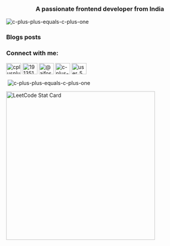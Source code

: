 <h3 align="center">A passionate frontend developer from India</h3>

<p align="left"> <img src="https://komarev.com/ghpvc/?username=c-plus-plus-equals-c-plus-one&label=Profile%20views&color=0e75b6&style=flat" alt="c-plus-plus-equals-c-plus-one" /> </p>

### Blogs posts
<!-- BLOG-POST-LIST:START -->
<!-- BLOG-POST-LIST:END -->

<h3 align="left">Connect with me:</h3>
<p align="left">
<a href="https://dev.to/cplusplusequalscplusone" target="blank"><img align="center" src="https://raw.githubusercontent.com/rahuldkjain/github-profile-readme-generator/master/src/images/icons/Social/devto.svg" alt="cplusplusequalscplusone" height="30" width="40" /></a>
<a href="https://stackoverflow.com/users/19135131" target="blank"><img align="center" src="https://raw.githubusercontent.com/rahuldkjain/github-profile-readme-generator/master/src/images/icons/Social/stack-overflow.svg" alt="19135131" height="30" width="40" /></a>
<a href="https://medium.com/@aifos.si.prahs" target="blank"><img align="center" src="https://raw.githubusercontent.com/rahuldkjain/github-profile-readme-generator/master/src/images/icons/Social/medium.svg" alt="@aifos.si.prahs" height="30" width="40" /></a>
<a href="https://www.leetcode.com/c-plus-plus-equals-c-plus-one" target="blank"><img align="center" src="https://raw.githubusercontent.com/rahuldkjain/github-profile-readme-generator/master/src/images/icons/Social/leet-code.svg" alt="c-plus-plus-equals-c-plus-one" height="30" width="40" /></a>
<a href="https://auth.geeksforgeeks.org/user/user_56q0489/articles" target="blank"><img align="center" src="https://raw.githubusercontent.com/rahuldkjain/github-profile-readme-generator/master/src/images/icons/Social/geeks-for-geeks.svg" alt="user_56q0489/articles" height="30" width="40" /></a>
</p>

<p>&nbsp;<img align="center" src="https://github-readme-stats.vercel.app/api?username=c-plus-plus-equals-c-plus-one&show_icons=true&locale=en" alt="c-plus-plus-equals-c-plus-one" /></p>

<a href="https://github.com/KnlnKS/leetcode-stats"> <img alt="LeetCode Stat Card" src="https://apu5rh8gxk.execute-api.us-east-1.amazonaws.com/default/leetcode-stats?username=KnlnKS" width="400"/> </a>
